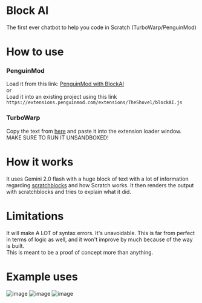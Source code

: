 # Block AI
The first ever chatbot to help you code in Scratch (TurboWarp/PenguinMod)

# How to use
### PenguinMod
Load it from this link: [PenguinMod with BlockAI](https://studio.penguinmod.com/editor.html?extension=https://extensions.penguinmod.com/extensions/TheShovel/blockAI.js)  
or  
Load it into an existing project using this link `https://extensions.penguinmod.com/extensions/TheShovel/blockAI.js`
### TurboWarp
Copy the text from [here](https://extensions.penguinmod.com/extensions/TheShovel/blockAI.js) and paste it into the extension loader window. MAKE SURE TO RUN IT UNSANDBOXED!

# How it works
It uses Gemini 2.0 flash with a huge block of text with a lot of information regarding [scratchblocks](https://github.com/scratchblocks/scratchblocks) and how Scratch works. It then renders the output with scratchblocks and tries to explain what it did.

# Limitations
It will make A LOT of syntax errors. It's unavoidable. This is far from perfect in terms of logic as well, and it won't improve by much because of the way is built.  
This is meant to be a proof of concept more than anything.

# Example uses
![image](https://github.com/user-attachments/assets/68f7d850-b32c-487c-91d7-b697e646033b)
![image](https://github.com/user-attachments/assets/924e187f-93ec-447a-9300-e3773b051f58)
![image](https://github.com/user-attachments/assets/52b8ea65-f496-4610-8afe-ec331854daad)
